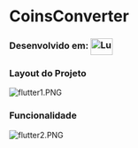 # CoinsConverter

### Desenvolvido em: <img align="center" alt="Lucas-Flutter" height="30" width="40" src="https://cdn.jsdelivr.net/gh/devicons/devicon/icons/flutter/flutter-original.svg">

### Layout do Projeto
![flutter1.PNG](https://github.com/lucas2331/CoinsConverter/blob/lucas2331/README.md/README.md/flutter1.PNG)

### Funcionalidade
![flutter2.PNG](https://github.com/lucas2331/CoinsConverter/blob/lucas2331/README.md/README.md/flutter2.PNG)
